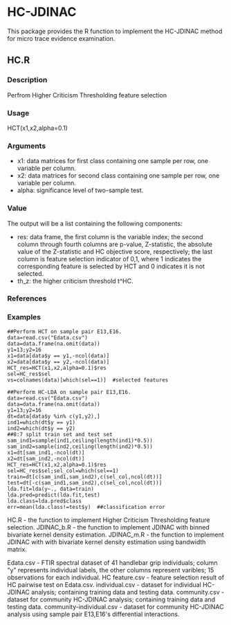 # HC-JDINAC

This package provides the R function to implement the HC-JDINAC method for micro trace evidence examination.  

## HC.R
### Description
Perfrom Higher Criticism Thresholding feature selection
### Usage
HCT(x1,x2,alpha=0.1)
### Arguments
* x1: data matrices for first class containing one sample per row, one variable per column. 
* x2: data matrices for second class containing one sample per row, one variable per column. 
* alpha: significance level of two-sample test.
### Value
The output will be a list containing the following components: 
* res: data frame, the first column is the variable index; the second column through fourth columns are p-value, Z-statistic, the absolute value of the Z-statistic and HC objective score, respectively; the last column is feature selection indicator of 0,1, where 1 indicates the corresponding feature is selected by HCT and 0 indicates it is not selected. 
* th_z: the higher criticism threshold t^HC. 
### References

### Examples
```
##Perform HCT on sample pair E13,E16.
data=read.csv("Edata.csv")
data=data.frame(na.omit(data))
y1=13;y2=16
x1=data[data$y == y1,-ncol(data)]
x2=data[data$y == y2,-ncol(data)]
HCT_res=HCT(x1,x2,alpha=0.1)$res
sel=HC_res$sel
vs=colnames(data)[which(sel==1)]  #selected features

##Perform HC-LDA on sample pair E13,E16.
data=read.csv("Edata.csv")
data=data.frame(na.omit(data))
y1=13;y2=16
dt=data[data$y %in% c(y1,y2),]
ind1=which(dt$y == y1)
ind2=which(dt$y == y2)
##8:7 split train set and test set
sam_ind1=sample(ind1,ceiling(length(ind1)*0.5))
sam_ind2=sample(ind2,ceiling(length(ind2)*0.5))
x1=dt[sam_ind1,-ncol(dt)]
x2=dt[sam_ind2,-ncol(dt)]
HCT_res=HCT(x1,x2,alpha=0.1)$res
sel=HC_res$sel;sel_col=which(sel==1)
train=dt[c(sam_ind1,sam_ind2),c(sel_col,ncol(dt))]
test=dt[-c(sam_ind1,sam_ind2),c(sel_col,ncol(dt))]
lda.fit=lda(y~., data=train)
lda.pred=predict(lda.fit,test) 
lda.class=lda.pred$class
err=mean(lda.class!=test$y)  ##classification error
```


HC.R - the function to implement Higher Criticism Thresholding feature selection.
JDINAC_b.R - the function to implement JDINAC with binned bivariate kernel density estimation. 
JDINAC_m.R - the function to implement JDINAC with with bivariate kernel density estimation using bandwidth matrix.

Edata.csv - FTIR spectral dataset of 41 handlebar grip individuals; column "y" represents individual labels, the other columns represent varibles; 15 observations for each individual. 
HC feature.csv - feature selection result of HC pairwise test on Edata.csv. 
individual.csv - dataset for individual HC-JDINAC analysis; containing training data and testing data.
community.csv - dataset for community HC-JDINAC analysis; containing training data and testing data.
community-individual.csv - dataset for community HC-JDINAC analysis using sample pair E13,E16's differential interactions.


